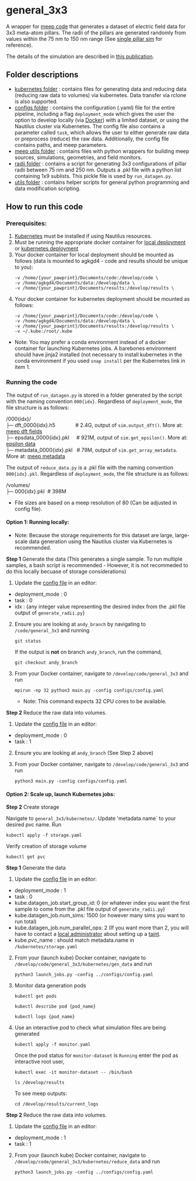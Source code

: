 # general_3x3

A wrapper for [meep code](https://meep.readthedocs.io/en/latest/) that generates a dataset of electric field data for 3x3 meta-atom pillars. The radii of the pillars are generated randomly from values within the 75 nm to 150 nm range (See [single pillar sim](https://github.com/Kovaleski-Research-Lab/single_pillar_sim) for reference).

The details of the simulation are described in [this publication](https://www.spiedigitallibrary.org/conference-proceedings-of-spie/13042/1304206/Time-series-neural-networks-to-predict-electromagnetic-wave-propagation/10.1117/12.3013488.full).

## Folder descriptions

- [kubernetes folder](https://github.com/Kovaleski-Research-Lab/general_3x3/tree/andy_branch/kubernetes) : contains files for generating data and reducing data (reducing raw data to volumes) via kubernetes. Data transfer via rclone is also supported.
- [configs folder](https://github.com/Kovaleski-Research-Lab/meta_atom_rnn/tree/main/configs) : contains the configuration (.yaml) file for the entire pipeline, including a flag `deployment_mode` which gives the user the option to develop locally (via [Docker](https://hub.docker.com/layers/kovaleskilab/meep/v3_lightning/images/sha256-e550d12e2c85e095e8fd734eedba7104e9561e86e73aac545614323fda93efb2?context=repo)) with a limited dataset, or using the Nautilus cluster via Kubernetes. The config file also contains a parameter called `task`, which allows the user to either generate raw data or preprocess (reduce) the raw data. Additionally, the config file contains paths, and meep parameters.
- [meep utils folder](https://github.com/Kovaleski-Research-Lab/general_3x3/tree/andy_branch/meep_utils) : contains files with python wrappers for building meep sources, simulations, geometries, and field monitors.
- [radii folder](https://github.com/Kovaleski-Research-Lab/general_3x3/tree/andy_branch/radii) : contains a script for generating 3x3 configurations of pillar radii between 75 nm and 250 nm. Outputs a .pkl file with a python list containing 1x9 sublists. This pickle file is used by `run_datagen.py`.
- [utils folder](https://github.com/Kovaleski-Research-Lab/general_3x3/tree/andy_branch/utils) : contains helper scripts for general python programming and data modification scripting.

## How to run this code

### Prerequisites:
1. [Kubernetes](https://github.com/Kovaleski-Research-Lab/Global-Lab-Repo/blob/main/sops/software_development/kubernetes.md) must be installed if using Nautilus resources.
2. Must be running the appropriate docker container for [local deployment](https://hub.docker.com/layers/kovaleskilab/meep/v3_lightning/images/sha256-e550d12e2c85e095e8fd734eedba7104e9561e86e73aac545614323fda93efb2?context=repo) or [kubernetes deployment](https://hub.docker.com/layers/kovaleskilab/meep_ml/launcher/images/sha256-464ec5f4310603229e96b5beae9355055e2fb2de2027539c3d6bef94b7b5a4f1?context=repo)
3. Your docker container for local deployment should be mounted as follows (data is mounted to agkgd4 - code and results should be unique to you):
   ```
   -v /home/{your_pawprint}/Documents/code:/develop/code \
   -v /home/agkgd4/Documents/data:/develop/data \
   -v /home/{your_pawprint}/Documents/results:/develop/results \
   ```
4. Your docker container for kubernetes deployment should be mounted as follows:
   ```
   -v /home/{your_pawprint}/Documents/code:/develop/code \
   -v /home/agkgd4/Documents/data:/develop/data \
   -v /home/{your_pawprint}/Documents/results:/develop/results \
   -v ~/.kube:/root/.kube 
   ```
  - Note: You may prefer a conda environment instead of a docker container for launching Kubernetes jobs. A barebones environment should have jinja2 installed (not necessary to install kubernetes in the conda environment if you used `snap install` per the Kubernetes link in item 1.

### Running the code

The output of `run_datagen.py` is stored in a folder generated by the script with the naming convention `000{idx}`. Regardless of `deployment_mode`, the file structure is as follows:

/000{idx}/  
 ├─ dft_0000{idx}.h5 &nbsp;&nbsp;&nbsp;&nbsp;&nbsp;&nbsp;&nbsp;&nbsp;&nbsp;&nbsp;&nbsp;&nbsp;&nbsp;# 2.4G, output of `sim.output_dft()`. More at: [meep dft fields](https://meep.readthedocs.io/en/latest/Mode_Decomposition/#exporting-frequency-domain-fields)  
 ├─ epsdata_0000{idx}.pkl  &nbsp;&nbsp;&nbsp;&nbsp;# 921M, output of `sim.get_epsilon()`. More at: [epsilon data](https://meep.readthedocs.io/en/latest/Python_User_Interface/#array-slices)  
 ├─ metadata_0000{idx}.pkl &nbsp;&nbsp;# 79M, output of `sim.get_array_metadata`. More at: [meep metadata](https://meep.readthedocs.io/en/latest/Python_User_Interface/#array-metadata)  

The output of `reduce_data.py` is a .pkl file with the naming convention `000{idx}.pkl`. Regardless of `deployment_mode`, the file structure is as follows:

/volumes/  
 ├─ 000{idx}.pkl &nbsp;# 398M

- File sizes are based on a meep resolution of 80 (Can be adjusted in config file).

#### Option 1: Running locally:
- Note: Because the storage requirements for this dataset are large, large-scale data generation using the Nautilus cluster via Kubernetes is recommended.

**Step 1** Generate the data (This generates a single sample. To run multiple samples, a bash script is recommended - However, it is not recommeded to do this locally becuase of storage considerations)
  
  1. Update the [config file](https://github.com/Kovaleski-Research-Lab/general_3x3/blob/andy_branch/configs/config.yaml) in an editor:
     
  - deployment_mode : 0
  - task : 0
  - idx : {any integer value representing the desired index from the .pkl file output of `generate_radii.py`}

  2. Ensure you are looking at `andy_branch` by navigating to `/code/general_3x3` and running
     ```
     git status
     ```
     If the output is **not** on branch `andy_branch`, run the command,
     ```
     git checkout andy_branch
     ```
     
  3. From your Docker container, navigate to `/develop/code/general_3x3` and run
     ```
     mpirun -np 32 python3 main.py -config configs/config.yaml
     ```
     - Note: This command expects 32 CPU cores to be available.
     
**Step 2** Reduce the raw data into volumes.

  1. Update the [config file](https://github.com/Kovaleski-Research-Lab/general_3x3/blob/andy_branch/configs/config.yaml) in an editor:
     
  - deployment_mode : 0
  - task : 1

  2. Ensure you are looking at `andy_branch` (See Step 2 above)

  3. From your Docker container, navigate to `/develop/code/general_3x3` and run
     ```
     python3 main.py -config configs/config.yaml
     ```

#### Option 2: Scale up, launch Kubernetes jobs:

**Step 2** Create storage

Navigate to `general_3x3/kubernetes/`. Update 'metadata.name` to your desired pvc name.
Run
```
kubectl apply -f storage.yaml
```
Verify creation of storage volume
```
kubectl get pvc
```

**Step 1** Generate the data
  
  1. Update the [config file](https://github.com/Kovaleski-Research-Lab/general_3x3/blob/andy_branch/configs/config.yaml) in an editor:
     
  - deployment_mode : 1
  - task : 0
  - kube.datagen_job.start_group_id: 0 (or whatever index you want the first sample to come from the .pkl file output of `generate_radii.py`)
  - kube.datagen_job.num_sims: 1500 (or however many sims you want to run total)
  - kube.datagen_job.num_parallel_ops: 2 (If you want more than 2, you will have to contact a [local administrator](https://github.com/MU-HPDI/nautilus/wiki/Getting-Started) about setting up a [taint](https://kubernetes.io/docs/concepts/scheduling-eviction/taint-and-toleration/).
  - kube.pvc_name : should match metadata.name in `/kubernetes/storage.yaml`
 
  2. From your (launch kube) Docker container, navigate to `/develop/code/general_3x3/kubernetes/gen_data` and run
     ```
     python3 launch_jobs.py -config ../configs/config.yaml
     ```
  3. Monitor data generation pods
     ```
     kubectl get pods
     ```
     ```
     kubectl describe pod {pod_name}
     ```
     ```
     kubectl logs {pod_name}
     ```
 4. Use an interactive pod to check what simulation files are being generated
    ```
    kubectl apply -f monitor.yaml
    ```
    Once the pod status for `monitor-dataset` is `Running` enter the pod as interactive root user,
    ```
    kubectl exec -it monitor-dataset -- /bin/bash
    ```
    ```
    ls /develop/results
    ```
    To see meep outputs:
    ```
    cd /develop/results/current_logs
    ```
**Step 2** Reduce the raw data into volumes.

  1. Update the [config file](https://github.com/Kovaleski-Research-Lab/general_3x3/blob/andy_branch/configs/config.yaml) in an editor:
     
  - deployment_mode : 1
  - task : 1

  2. From your (launch kube) Docker container, navigate to `/develop/code/general_3x3/kubernetes/reduce_data` and run
     ```
     python3 launch_jobs.py -config ../configs/config.yaml
     ```
